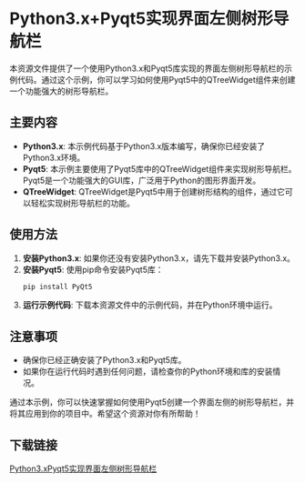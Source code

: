 # Python3.x+Pyqt5实现界面左侧树形导航栏

本资源文件提供了一个使用Python3.x和Pyqt5库实现的界面左侧树形导航栏的示例代码。通过这个示例，你可以学习如何使用Pyqt5中的QTreeWidget组件来创建一个功能强大的树形导航栏。

## 主要内容

- **Python3.x**: 本示例代码基于Python3.x版本编写，确保你已经安装了Python3.x环境。
- **Pyqt5**: 本示例主要使用了Pyqt5库中的QTreeWidget组件来实现树形导航栏。Pyqt5是一个功能强大的GUI库，广泛用于Python的图形界面开发。
- **QTreeWidget**: QTreeWidget是Pyqt5中用于创建树形结构的组件，通过它可以轻松实现树形导航栏的功能。

## 使用方法

1. **安装Python3.x**: 如果你还没有安装Python3.x，请先下载并安装Python3.x。
2. **安装Pyqt5**: 使用pip命令安装Pyqt5库：
   ```bash
   pip install PyQt5
   ```
3. **运行示例代码**: 下载本资源文件中的示例代码，并在Python环境中运行。

## 注意事项

- 确保你已经正确安装了Python3.x和Pyqt5库。
- 如果你在运行代码时遇到任何问题，请检查你的Python环境和库的安装情况。

通过本示例，你可以快速掌握如何使用Pyqt5创建一个界面左侧的树形导航栏，并将其应用到你的项目中。希望这个资源对你有所帮助！

## 下载链接

[Python3.xPyqt5实现界面左侧树形导航栏](https://pan.quark.cn/s/6763abeaceb1)